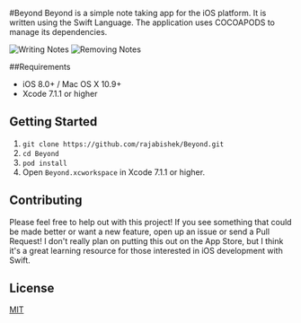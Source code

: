 #Beyond
Beyond is a simple note taking app for the iOS platform. It is written using the Swift Language. The application uses COCOAPODS to manage its dependencies.

![Writing Notes](Resources/image1.png)
![Removing Notes](Resources/image2.png)  

##Requirements
- iOS 8.0+ / Mac OS X 10.9+
- Xcode 7.1.1 or higher

## Getting Started
1. `git clone https://github.com/rajabishek/Beyond.git`
2. `cd Beyond`
3. `pod install`
4. Open `Beyond.xcworkspace` in Xcode 7.1.1 or higher.

## Contributing
Please feel free to help out with this project! If you see something that could be made better or want a new feature, open up an issue or send a Pull Request! I don't really plan on putting this out on the App Store, but I think it's a great learning resource for those interested in iOS development with Swift.

## License
[MIT](LICENSE)